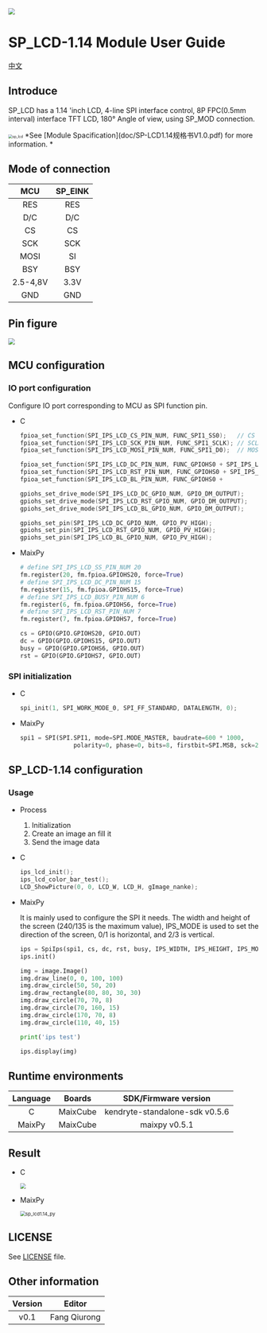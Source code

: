 <img src="img/icon_sipeed2.png" style="zoom: 80%;" />

# SP_LCD-1.14 Module User Guide

[中文](README_CN.md)

## Introduce

SP_LCD has a 1.14 'inch LCD, 4-line SPI interface control, 8P FPC(0.5mm interval) interface TFT LCD, 180° Angle of view, using SP_MOD connection.

<img src="img/sp_lcd.png" alt="sp_lcd" style="zoom:50%;" />
*See [Module Spacification](doc/SP-LCD1.14规格书V1.0.pdf) for more information. *

## Mode of connection

|   MCU    | SP_EINK |
| :------: | :-----: |
|   RES    |   RES   |
|   D/C    |   D/C   |
|    CS    |   CS    |
|   SCK    |   SCK   |
|   MOSI   |   SI    |
|   BSY    |   BSY   |
| 2.5-4,8V |  3.3V   |
|   GND    |   GND   |

## Pin figure

<img src="img/sp_lcd1.14_back.jpg" style="zoom:80%;" />

## MCU configuration

### IO port configuration

Configure IO port corresponding to MCU as SPI function pin.

* C

  ```c
  fpioa_set_function(SPI_IPS_LCD_CS_PIN_NUM, FUNC_SPI1_SS0);   // CS
  fpioa_set_function(SPI_IPS_LCD_SCK_PIN_NUM, FUNC_SPI1_SCLK); // SCLK
  fpioa_set_function(SPI_IPS_LCD_MOSI_PIN_NUM, FUNC_SPI1_D0);  // MOSI
  
  fpioa_set_function(SPI_IPS_LCD_DC_PIN_NUM, FUNC_GPIOHS0 + SPI_IPS_LCD_DC_GPIO_NUM);   // D2
  fpioa_set_function(SPI_IPS_LCD_RST_PIN_NUM, FUNC_GPIOHS0 + SPI_IPS_LCD_RST_GPIO_NUM); // D3
  fpioa_set_function(SPI_IPS_LCD_BL_PIN_NUM, FUNC_GPIOHS0 + 			 SPI_IPS_LCD_BL_GPIO_NUM);   // D2
  
  gpiohs_set_drive_mode(SPI_IPS_LCD_DC_GPIO_NUM, GPIO_DM_OUTPUT);
  gpiohs_set_drive_mode(SPI_IPS_LCD_RST_GPIO_NUM, GPIO_DM_OUTPUT);
  gpiohs_set_drive_mode(SPI_IPS_LCD_BL_GPIO_NUM, GPIO_DM_OUTPUT);
  
  gpiohs_set_pin(SPI_IPS_LCD_DC_GPIO_NUM, GPIO_PV_HIGH);
  gpiohs_set_pin(SPI_IPS_LCD_RST_GPIO_NUM, GPIO_PV_HIGH);
  gpiohs_set_pin(SPI_IPS_LCD_BL_GPIO_NUM, GPIO_PV_HIGH);
  ```

* MaixPy

  ```python
  # define SPI_IPS_LCD_SS_PIN_NUM 20
  fm.register(20, fm.fpioa.GPIOHS20, force=True)
  # define SPI_IPS_LCD_DC_PIN_NUM 15
  fm.register(15, fm.fpioa.GPIOHS15, force=True)
  # define SPI_IPS_LCD_BUSY_PIN_NUM 6
  fm.register(6, fm.fpioa.GPIOHS6, force=True)
  # define SPI_IPS_LCD_RST_PIN_NUM 7
  fm.register(7, fm.fpioa.GPIOHS7, force=True)
  
  cs = GPIO(GPIO.GPIOHS20, GPIO.OUT)
  dc = GPIO(GPIO.GPIOHS15, GPIO.OUT)
  busy = GPIO(GPIO.GPIOHS6, GPIO.OUT)
  rst = GPIO(GPIO.GPIOHS7, GPIO.OUT)
  ```

### SPI initialization

* C

  ```c
  spi_init(1, SPI_WORK_MODE_0, SPI_FF_STANDARD, DATALENGTH, 0);
  ```

* MaixPy

  ```python
  spi1 = SPI(SPI.SPI1, mode=SPI.MODE_MASTER, baudrate=600 * 1000,
                 polarity=0, phase=0, bits=8, firstbit=SPI.MSB, sck=21, mosi=8)
  ```

## SP_LCD-1.14 configuration

### Usage

* Process

  1. Initialization
  2. Create an image an fill it
  3. Send the image data

* C

  ```c
  ips_lcd_init();
  ips_lcd_color_bar_test();
  LCD_ShowPicture(0, 0, LCD_W, LCD_H, gImage_nanke);
  ```

* MaixPy

  It is mainly used to configure the SPI it needs. The width and height of the screen (240/135 is the maximum value), IPS_MODE is used to set the direction of the screen, 0/1 is horizontal, and 2/3 is vertical.

  ```python
  ips = SpiIps(spi1, cs, dc, rst, busy, IPS_WIDTH, IPS_HEIGHT, IPS_MODE)
  ips.init()
  
  img = image.Image()
  img.draw_line(0, 0, 100, 100)
  img.draw_circle(50, 50, 20)
  img.draw_rectangle(80, 80, 30, 30)
  img.draw_circle(70, 70, 8)
  img.draw_circle(70, 160, 15)
  img.draw_circle(170, 70, 8)
  img.draw_circle(110, 40, 15)
  
  print('ips test')
  
  ips.display(img)
  ```

## Runtime environments

| Language |  Boards  |      SDK/Firmware version      |
| :------: | :------: | :----------------------------: |
|    C     | MaixCube | kendryte-standalone-sdk v0.5.6 |
|  MaixPy  | MaixCube |         maixpy v0.5.1          |

## Result

* C

  <img src="img/sp_lcd1.14_c.jpg" style="zoom:67%;" />

* MaixPy

  <img src="img/sp_lcd1.14_py.jpg" alt="sp_lcd1.14_py" style="zoom:67%;" />

## LICENSE

See [LICENSE](LICENSE.md) file.

## Other information

| Version |    Editor    |
| :-----: | :----------: |
|  v0.1   | Fang Qiurong |
